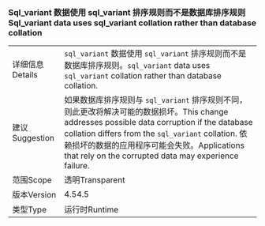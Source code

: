 ### <a name="sqlvariant-data-uses-sqlvariant-collation-rather-than-database-collation"></a><span data-ttu-id="71403-101">Sql_variant 数据使用 sql_variant 排序规则而不是数据库排序规则</span><span class="sxs-lookup"><span data-stu-id="71403-101">Sql_variant data uses sql_variant collation rather than database collation</span></span>

|   |   |
|---|---|
|<span data-ttu-id="71403-102">详细信息</span><span class="sxs-lookup"><span data-stu-id="71403-102">Details</span></span>|<span data-ttu-id="71403-103"><code>sql_variant</code> 数据使用 <code>sql_variant</code> 排序规则而不是数据库排序规则。</span><span class="sxs-lookup"><span data-stu-id="71403-103"><code>sql_variant</code> data uses <code>sql_variant</code> collation rather than database collation.</span></span>|
|<span data-ttu-id="71403-104">建议</span><span class="sxs-lookup"><span data-stu-id="71403-104">Suggestion</span></span>|<span data-ttu-id="71403-105">如果数据库排序规则与 <code>sql_variant</code> 排序规则不同，则此更改将解决可能的数据损坏。</span><span class="sxs-lookup"><span data-stu-id="71403-105">This change addresses possible data corruption if the database collation differs from the <code>sql_variant</code> collation.</span></span> <span data-ttu-id="71403-106">依赖损坏的数据的应用程序可能会失败。</span><span class="sxs-lookup"><span data-stu-id="71403-106">Applications that rely on the corrupted data may experience failure.</span></span>|
|<span data-ttu-id="71403-107">范围</span><span class="sxs-lookup"><span data-stu-id="71403-107">Scope</span></span>|<span data-ttu-id="71403-108">透明</span><span class="sxs-lookup"><span data-stu-id="71403-108">Transparent</span></span>|
|<span data-ttu-id="71403-109">版本</span><span class="sxs-lookup"><span data-stu-id="71403-109">Version</span></span>|<span data-ttu-id="71403-110">4.5</span><span class="sxs-lookup"><span data-stu-id="71403-110">4.5</span></span>|
|<span data-ttu-id="71403-111">类型</span><span class="sxs-lookup"><span data-stu-id="71403-111">Type</span></span>|<span data-ttu-id="71403-112">运行时</span><span class="sxs-lookup"><span data-stu-id="71403-112">Runtime</span></span>|

